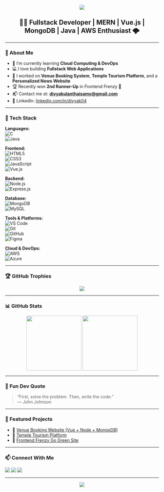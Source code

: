 <!-- Banner Image -->
<p align="center">
  <img src="https://capsule-render.vercel.app/api?type=waving&color=0:7F7FD5,50:86A8E7,100:91EAE4&height=200&section=header&text=Hi%20I'm%20Divya%20K👋&fontSize=40&fontColor=ffffff" />
</p>

<h2 align="center">👩‍💻 Fullstack Developer | MERN | Vue.js | MongoDB | Java | AWS Enthusiast 🌩️</h2>

---

### 💫 About Me

- 🌱 I’m currently learning **Cloud Computing & DevOps**
- 💻 I love building **Fullstack Web Applications**
- 🧠 I worked on **Venue Booking System**, **Temple Tourism Platform**, and a **Personalized News Website**
- 🏆 Recently won **2nd Runner-Up** in Frontend Frenzy 🌿
- 📬 Contact me at: **divyakulanthaisamy@gmail.com**
- 💼 LinkedIn: [linkedin.com/in/divyak04](https://www.linkedin.com/in/divyak04/)

---

### 🔧 Tech Stack

**Languages:**  
![C](https://img.shields.io/badge/C-blue?style=flat-square&logo=c)  
![Java](https://img.shields.io/badge/Java-orange?style=flat-square&logo=java)

**Frontend:**  
![HTML5](https://img.shields.io/badge/HTML5-E34F26?style=flat-square&logo=html5)  
![CSS3](https://img.shields.io/badge/CSS3-1572B6?style=flat-square&logo=css3)  
![JavaScript](https://img.shields.io/badge/JavaScript-F7DF1E?style=flat-square&logo=javascript)  
![Vue.js](https://img.shields.io/badge/Vue.js-4FC08D?style=flat-square&logo=vue.js)

**Backend:**  
![Node.js](https://img.shields.io/badge/Node.js-339933?style=flat-square&logo=node.js)  
![Express.js](https://img.shields.io/badge/Express.js-000000?style=flat-square&logo=express)

**Database:**  
![MongoDB](https://img.shields.io/badge/MongoDB-47A248?style=flat-square&logo=mongodb)  
![MySQL](https://img.shields.io/badge/MySQL-00758F?style=flat-square&logo=mysql)

**Tools & Platforms:**  
![VS Code](https://img.shields.io/badge/VSCode-007ACC?style=flat-square&logo=visual-studio-code)  
![Git](https://img.shields.io/badge/Git-F05032?style=flat-square&logo=git)  
![GitHub](https://img.shields.io/badge/GitHub-181717?style=flat-square&logo=github)  
![Figma](https://img.shields.io/badge/Figma-F24E1E?style=flat-square&logo=figma)

**Cloud & DevOps:**  
![AWS](https://img.shields.io/badge/AWS-FF9900?style=flat-square&logo=amazonaws)  
![Azure](https://img.shields.io/badge/Microsoft%20Azure-0078D4?style=flat-square&logo=microsoft-azure)

---

### 🏆 GitHub Trophies

<p align="center">
  <img src="https://github-profile-trophy.vercel.app/?username=Divyak-04&theme=radical&no-frame=true&column=7" />
</p>

---

### 📊 GitHub Stats

<p align="center">
  <img src="https://github-readme-stats.vercel.app/api?username=Divyak-04&show_icons=true&theme=tokyonight" height="180px"/>
  <img src="https://github-readme-stats.vercel.app/api/top-langs/?username=Divyak-04&layout=compact&theme=tokyonight" height="180px"/>
</p>

---

### 🧠 Fun Dev Quote

> “First, solve the problem. Then, write the code.”  
> — John Johnson

---

### 📌 Featured Projects

- 🔗 [Venue Booking Website (Vue + Node + MongoDB)](https://github.com/Divyak-04/venue-booking)
- 🔗 [Temple Tourism Platform](https://github.com/Divyak-04/temple-tourism)
- 🔗 [Frontend Frenzy Go Green Site](https://github.com/Divyak-04/frontend-frenzy)

---

### 📫 Connect With Me

<p align="left">
  <a href="mailto:divyakulanthaisamy@gmail.com"><img src="https://img.shields.io/badge/Gmail-D14836?style=flat-square&logo=gmail&logoColor=white"/></a>
  <a href="https://www.linkedin.com/in/divyak04/"><img src="https://img.shields.io/badge/LinkedIn-blue?style=flat-square&logo=linkedin&logoColor=white"/></a>
  <a href="https://github.com/Divyak-04"><img src="https://img.shields.io/badge/GitHub-100000?style=flat-square&logo=github&logoColor=white"/></a>
</p>

---

<p align="center">
  <img src="https://readme-typing-svg.herokuapp.com?font=Fira+Code&duration=3000&pause=1000&color=00F7FF&width=435&lines=Thanks+for+visiting+my+profile!;Happy+Coding+💻+🌱" />
</p>
